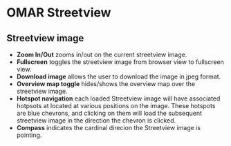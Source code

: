 # OMAR Streetview

## Streetview image
- **Zoom In/Out** zooms in/out on the current streetview image.
- **Fullscreen** toggles the streetview image from browser view to fullscreen view.
- **Download image** allows the user to download the image in jpeg format.
- **Overview map toggle** hides/shows the overview map over the streetview image.
- **Hotspot navigation** each loaded Streetview image will have associated hotpsots at located at various positions on the image.  These hotspots are blue chevrons, and clicking on them will load the subsequent streetview image in the direction the chevron is clicked.
- **Compass** indicates the cardinal direcion the Streetview image is pointing.

